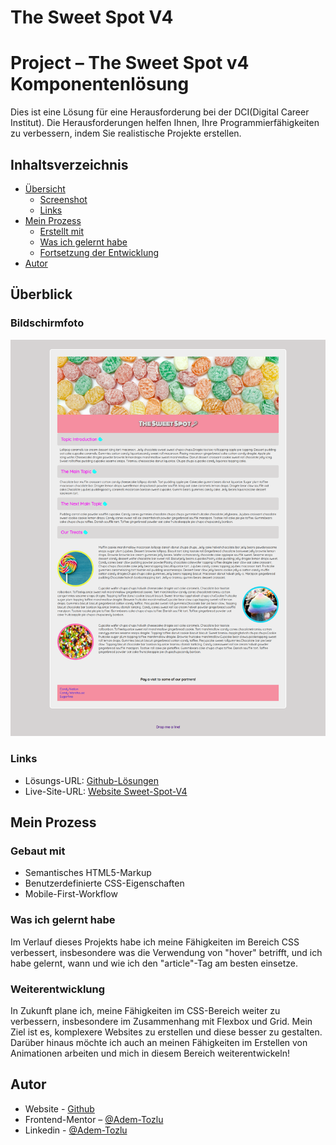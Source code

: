 # The Sweet Spot V4

# Project – The Sweet Spot v4 Komponentenlösung

Dies ist eine Lösung für eine Herausforderung bei der DCI(Digital Career Institut). Die Herausforderungen helfen Ihnen, Ihre Programmierfähigkeiten zu verbessern, indem Sie realistische Projekte erstellen.

## Inhaltsverzeichnis

- [Übersicht](#Übersicht)
  - [Screenshot](#screenshot)
  - [Links](#links)
- [Mein Prozess](#my-process)
  - [Erstellt mit](#built-with)
  - [Was ich gelernt habe](#what-i-learned)
  - [Fortsetzung der Entwicklung](#continued-development)
- [Autor](#Autor)



## Überblick

### Bildschirmfoto

![Screenshot](images/mobile-sweet-spot-v4.png)

### Links

- Lösungs-URL: [Github-Lösungen](https://github.com/Adem-Tozlu/Project-Sweet-Spot-V4)
- Live-Site-URL: [Website Sweet-Spot-V4](https://project-sweet-spot-v4.vercel.app/)

## Mein Prozess

### Gebaut mit

- Semantisches HTML5-Markup
- Benutzerdefinierte CSS-Eigenschaften
- Mobile-First-Workflow


### Was ich gelernt habe


Im Verlauf dieses Projekts habe ich meine Fähigkeiten im Bereich CSS verbessert, insbesondere was die Verwendung von "hover" betrifft, und ich habe gelernt, wann und wie ich den "article"-Tag am besten einsetze.


### Weiterentwicklung

In Zukunft plane ich, meine Fähigkeiten im CSS-Bereich weiter zu verbessern, insbesondere im Zusammenhang mit Flexbox und Grid. Mein Ziel ist es, komplexere Websites zu erstellen und diese besser zu gestalten. Darüber hinaus möchte ich auch an meinen Fähigkeiten im Erstellen von Animationen arbeiten und mich in diesem Bereich weiterentwickeln!


## Autor

- Website - [Github](https://github.com/Adem-Tozlu)
- Frontend-Mentor – [@Adem-Tozlu](https://www.frontendmentor.io/profile/Adem-Tozlu)
- Linkedin - [@Adem-Tozlu](https://www.linkedin.com/in/adem-tozlu-8906b52a5)
